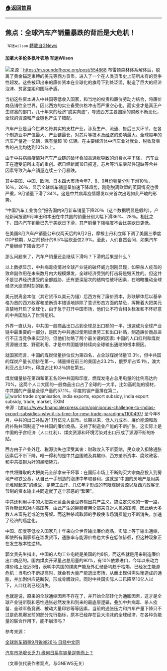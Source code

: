 ###  [:house:返回首頁](https://github.com/ourhimalayas/txt)
---


## 焦点：全球汽车产销量暴跌的背后是大危机！
` 军迷wilson` [轉載自GNews](https://gnews.org/zh-hans/1606589/)

#### 加拿大多伦多枫叶农场  军迷Wilson 
![](https://assets.gnews.org/wp-content/uploads/2021/10/1634148901155.jpg)来源：https://m.soundofhope.org/post/554868
布雷顿森林体系解体后，脱离了黄金锚定束缚的美元等西方货币，进入了一个在人类货币史上前所未有的竞争性超发。这些被印出来的廉价资本在全球化的旗号下到处泛滥，制造了巨大的经济泡沫、贫富差距和国际矛盾。

当初这些资本进入中共国等低收入国家，和当地的权贵和廉价劳动力结合，将廉价商品销往全世界，因此西方的实业备受价格冲击而严重空心化。而实业才是真正产生财富的部门，几十年来的经济“脱实向虚”，导致西方主要国家的财政不断恶化，全球的资源和产业链也产生了错配。

汽车产业是当今世界名符其实的支柱产业，涉及生产、流通、售后三大环节，在各个制造业中产值最大、产业链最长，对芯片等技术及[经济](http://www.china-cer.com.cn/)的影响最大。全球每年的汽车产量近一亿辆，保有量超 10 亿辆。在主要经济体中汽车业对就业、税收及零售的占比均达到10%以上。

由于中共病毒疫情对汽车产业链的破坏叠加高通胀导致的消费水平下降， 汽车业正在遭受前所未有的重创。据日经新闻18日报道，芯片等汽车零部件短缺等合并因素导致汽车产销量连续三个月暴跌。

其中美国、中国、欧洲、日本四大市场今年7、8、9月份销量分别下滑10％，16％，26％，显示全球新车销量呈加速下降趋势，刚刚脱离欧盟的英国情况也很严重，9月销量下滑了34%。这是中共病毒疫情爆发以来首次出现如此严峻的形势。

“中国汽车工业协会”报告国内9月新车销量下降20％（这个数据明显是假的）。产经新闻报道9月丰田和本田在中共囯的销量分别大幅下滑36%、28％。相比之下，囯内汽车销量已先于美欧日下滑，其产销量下降幅度不会比美欧日更低。

在美国8月汽车产销量公布仅两天后的9月2日，摩根士丹利立即下调了美国三季度GDP预期，从之前预计的6.5%猛砍至仅2.9%。至此，人们自然会问，如果汽车产量继续下降会怎样？

那么问题来了，汽车产销量还会继续下滑吗？下滑的后果是什么？

以上数据显示，中共病毒疫情对全球产业链的破坏威力刚刚显现，如果杀人疫苗的致命副作用在未来数月内大规模爆发，全球经济受到的打击将是毁灭性的。但这并不是世界经济遭受的全部威胁，还有更深层次的结构性破坏因素，在暗暗推动全球经济大崩溃时刻的到来。

美元脱离金本位（其它货币以美元为锚）后西方有了廉价资本，苏联解体后以基辛格为首的西方政客和垄断资本错误地排除了意识形态方面的禁忌，挥舞着大把美元贪婪地开启了全球化，由于急于打开中国市场，他们让不符合相关标准和不怀好意的中共囯加入了世贸组织。

外界一直认为，中共国一般商品出口占到全球总出口额的一半，迅速成为全球产业链中最重要的一部分，是因为中共通过使用奴隶劳工和出口补贴，制造廉价商品进行不正当竞争来实现的，但他们勿略了两个最关键的因素: 中国的人口红利和煤炭资源被过度、野蛮利用，才是中共囯能够持续向全球输出通缩的根本原因。

就国家而言，中国的煤炭储量排位仅为第四名，占全球煤炭储量13.3％，但中共囯的煤炭产量长期排在第一。储量排在前三的美国占23.2%，俄罗斯占15.1％，澳大利亚占比14％，印度占比10.3％排在第五。

煤炭储量排在第四和第五名的中共国和印度，燃煤发电占总用电量的比例高达约70%，这两个人口大囯的一般商品出口占了全球的一大半，比如高耗能的钢材，中共国的产量是全球产量的57.1%，印度的钢产量排在第二。
![world trade organisation, india exports, export subsidy, india export subsidy, trade, market, EXIM](https://images.financialexpress.com/2018/03/export-1.jpg)来源：https://www.financialexpress.com/opinion/us-challenge-to-indias-export-subsidies-why-it-is-time-for-new-trade-paradigm/1100497/
至今年8月，中共的出口补贴近1.1万亿元人民币。长期以来，低人力成本、廉价能源和政府补贴共同制造了中共国的廉价商品，支持了制造业产能的不断扩张。这实际上是中国的子宫经济（人口红利）、煤炭资源和环境污染对出口形成了源源不断的补贴。

西方由于产业外迁、税源流失也深受其害：财政收入不断萎缩，民众收入扣除通胀因素后不断下降，唯一得利的是中共盗国贼及其裙带、西方垄断资本、腐败政客、和中共狼狈为奸的黑暗势力。

中共将赚取的大把美元全部拿来干坏事：在国际市场上不断购买大宗商品投入到房地产和铁公基，从自己一手制造的泡沫中牟取暴利，这就是“中国的房地产是用美元堆砌起来”的缘故，是劳工血汗、几亿年才形成的有限煤炭资源以及西方政客无节制的资本输出共同造就了这个邪恶的“繁荣”。

中共还利用手中的大把美元蓝金黄全世界输出共产主义，搞注定失败的一带一路，穷兵黩武和对内高压等，由此产生的巨额费用全部来自对人民的压榨，因此绝大多数人未富先老或沦为房奴。而这种杀鸡取卵的手段使市场消费能力不断消失，加速了经济的癌症化。

中国、印度等低收入国家几十年来向全世界输出廉价商品，实际上等于输出通缩，即使所有国家都在滥发货币，通胀率与能源价格也大多在低位徘徊，但这种现象正在发生根本性逆转。

郭文贵先生指出，中国的人均工业电耗是美国的约8倍，而这些就是用来制造廉价出口商品的。国内煤炭开采量占总用量的90%，有10%依靠进口，今年以来动力煤价格上涨近3倍，表明中共国的煤炭产能及外汇储备均趋于枯竭，已经发生能源危机：当电价不断提高时，就会有大量产能退出市场，从而出现供需失衡造成的通胀，并加剧供应链断裂，形成骨牌效应。同时中共国实际人口已降至10亿人以下，人口红利已经消失。

也就是说，原来的全球通缩因素不存在了，并开始全部转化为通胀因素，这才是全球产业链断裂和恶性通胀必然发生和到来的最底层逻辑，叠加中共病毒、杀人疫苗、全球军备竞赛、被动大量印钞等等因素，当前的通胀压力和汽车产量下降只不过是危机爆发前的部分先行指标，原本已经存在巨大泡沫的全球经济，在各种负能量的联合作用下，能不崩溃吗？

参考来源：

[全球新车销量9月锐减26％ 日经中文网](https://cn.nikkei.com/industry/icar/46375-2021-10-18-10-41-39.html)

[汽车市场增长乏力 缘何日系车销量逆势而上？](https://www.ahstainglass.com/m/jctj/detail/20190829/1000200033136821567045627263303993_1.html)

（文章仅代表作者观点，与GNEWS无关）
